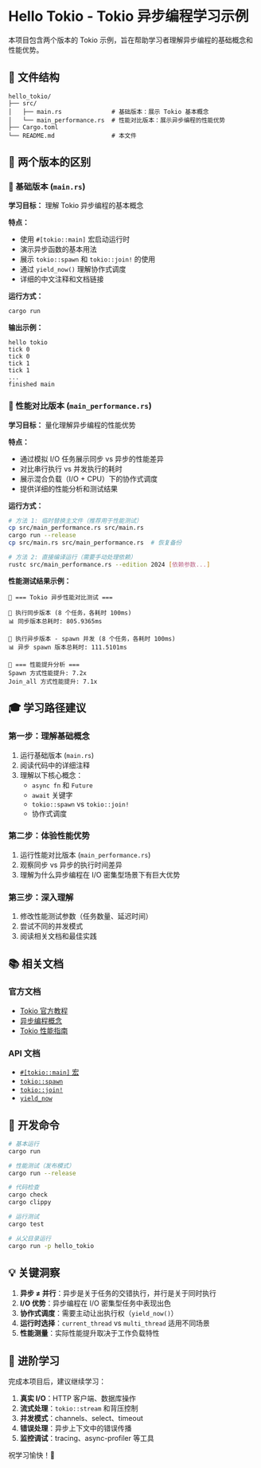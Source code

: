 # Hello Tokio - Tokio 异步编程学习示例

本项目包含两个版本的 Tokio 示例，旨在帮助学习者理解异步编程的基础概念和性能优势。

## 📁 文件结构

```
hello_tokio/
├── src/
│   ├── main.rs              # 基础版本：展示 Tokio 基本概念
│   └── main_performance.rs  # 性能对比版本：展示异步编程的性能优势
├── Cargo.toml
└── README.md                # 本文件
```

## 🎯 两个版本的区别

### 🔰 基础版本 (`main.rs`)

**学习目标：** 理解 Tokio 异步编程的基本概念

**特点：**
- 使用 `#[tokio::main]` 宏启动运行时
- 演示异步函数的基本用法
- 展示 `tokio::spawn` 和 `tokio::join!` 的使用
- 通过 `yield_now()` 理解协作式调度
- 详细的中文注释和文档链接

**运行方式：**
```bash
cargo run
```

**输出示例：**
```
hello tokio
tick 0
tick 0
tick 1
tick 1
...
finished main
```

### 🚀 性能对比版本 (`main_performance.rs`)

**学习目标：** 量化理解异步编程的性能优势

**特点：**
- 通过模拟 I/O 任务展示同步 vs 异步的性能差异
- 对比串行执行 vs 并发执行的耗时
- 展示混合负载（I/O + CPU）下的协作式调度
- 提供详细的性能分析和测试结果

**运行方式：**
```bash
# 方法 1: 临时替换主文件（推荐用于性能测试）
cp src/main_performance.rs src/main.rs
cargo run --release
cp src/main.rs src/main_performance.rs  # 恢复备份

# 方法 2: 直接编译运行（需要手动处理依赖）
rustc src/main_performance.rs --edition 2024 [依赖参数...]
```

**性能测试结果示例：**
```
🎯 === Tokio 异步性能对比测试 ===

🔄 执行同步版本 (8 个任务，各耗时 100ms)
📊 同步版本总耗时: 805.9365ms

🚀 执行异步版本 - spawn 并发 (8 个任务，各耗时 100ms) 
📊 异步 spawn 版本总耗时: 111.5101ms

🚀 === 性能提升分析 ===
Spawn 方式性能提升: 7.2x
Join_all 方式性能提升: 7.1x
```

## 🎓 学习路径建议

### 第一步：理解基础概念
1. 运行基础版本 (`main.rs`)
2. 阅读代码中的详细注释
3. 理解以下核心概念：
   - `async fn` 和 `Future`
   - `await` 关键字
   - `tokio::spawn` vs `tokio::join!`
   - 协作式调度

### 第二步：体验性能优势
1. 运行性能对比版本 (`main_performance.rs`)
2. 观察同步 vs 异步的执行时间差异
3. 理解为什么异步编程在 I/O 密集型场景下有巨大优势

### 第三步：深入理解
1. 修改性能测试参数（任务数量、延迟时间）
2. 尝试不同的并发模式
3. 阅读相关文档和最佳实践

## 📚 相关文档

### 官方文档
- [Tokio 官方教程](https://tokio.rs/tokio/tutorial)
- [异步编程概念](https://rust-lang.github.io/async-book/)
- [Tokio 性能指南](https://tokio.rs/tokio/topics/performance)

### API 文档
- [`#[tokio::main]` 宏](https://docs.rs/tokio/latest/tokio/attr.main.html)
- [`tokio::spawn`](https://docs.rs/tokio/latest/tokio/fn.spawn.html)
- [`tokio::join!`](https://docs.rs/tokio/latest/tokio/macro.join.html)
- [`yield_now`](https://docs.rs/tokio/latest/tokio/task/fn.yield_now.html)

## 🔧 开发命令

```bash
# 基本运行
cargo run

# 性能测试（发布模式）
cargo run --release

# 代码检查
cargo check
cargo clippy

# 运行测试
cargo test

# 从父目录运行
cargo run -p hello_tokio
```

## 💡 关键洞察

1. **异步 ≠ 并行**：异步是关于任务的交错执行，并行是关于同时执行
2. **I/O 优势**：异步编程在 I/O 密集型任务中表现出色
3. **协作式调度**：需要主动让出执行权（`yield_now()`）
4. **运行时选择**：`current_thread` vs `multi_thread` 适用不同场景
5. **性能测量**：实际性能提升取决于工作负载特性

## 🚀 进阶学习

完成本项目后，建议继续学习：

1. **真实 I/O**：HTTP 客户端、数据库操作
2. **流式处理**：`tokio::stream` 和背压控制
3. **并发模式**：channels、select、timeout
4. **错误处理**：异步上下文中的错误传播
5. **监控调试**：tracing、async-profiler 等工具

祝学习愉快！🎉